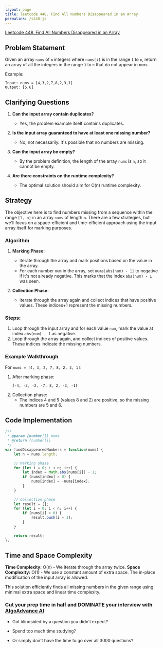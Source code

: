 ```yaml
---
layout: page
title: leetcode 448. Find All Numbers Disappeared in an Array
permalink: /s448-js
---
```

[Leetcode 448. Find All Numbers Disappeared in an Array](https://algoadvance.github.io/algoadvance/l448)
## Problem Statement
Given an array `nums` of `n` integers where `nums[i]` is in the range `1` to `n`, return an array of all the integers in the range `1` to `n` that do not appear in `nums`.

Example:
```
Input: nums = [4,3,2,7,8,2,3,1]
Output: [5,6]
```

## Clarifying Questions
1. **Can the input array contain duplicates?**
   - Yes, the problem example itself contains duplicates.

2. **Is the input array guaranteed to have at least one missing number?**
   - No, not necessarily. It's possible that no numbers are missing.

3. **Can the input array be empty?**
   - By the problem definition, the length of the array `nums` is `n`, so it cannot be empty.

4. **Are there constraints on the runtime complexity?**
   - The optimal solution should aim for O(n) runtime complexity.

## Strategy
The objective here is to find numbers missing from a sequence within the range `[1, n]` in an array `nums` of length `n`. There are a few strategies, but we'll focus on a space-efficient and time-efficient approach using the input array itself for marking purposes.

### Algorithm
1. **Marking Phase:**
   - Iterate through the array and mark positions based on the value in the array.
   - For each number `num` in the array, set `nums[abs(num) - 1]` to negative if it's not already negative. This marks that the index `abs(num) - 1` was seen.
   
2. **Collection Phase:**
   - Iterate through the array again and collect indices that have positive values. These indices+1 represent the missing numbers.

### Steps:
1. Loop through the input array and for each value `num`, mark the value at index `abs(num) - 1` as negative.
2. Loop through the array again, and collect indices of positive values. These indices indicate the missing numbers.

### Example Walkthrough
For `nums = [4, 3, 2, 7, 8, 2, 3, 1]`:
1. After marking phase:
   ```
   [-4, -3, -2, -7, 8, 2, -3, -1]
   ```
2. Collection phase:
   - The indices 4 and 5 (values 8 and 2) are positive, so the missing numbers are 5 and 6.

## Code Implementation
```javascript
/**
 * @param {number[]} nums
 * @return {number[]}
 */
var findDisappearedNumbers = function(nums) {
    let n = nums.length;
    
    // Marking phase
    for (let i = 0; i < n; i++) {
        let index = Math.abs(nums[i]) - 1;
        if (nums[index] > 0) {
            nums[index] = -nums[index];
        }
    }
    
    // Collection phase
    let result = [];
    for (let i = 0; i < n; i++) {
        if (nums[i] > 0) {
            result.push(i + 1);
        }
    }
    
    return result;
};
```

## Time and Space Complexity
**Time Complexity:** O(n) - We iterate through the array twice.
**Space Complexity:** O(1) - We use a constant amount of extra space. The in-place modification of the input array is allowed.

This solution efficiently finds all missing numbers in the given range using minimal extra space and linear time complexity.


### Cut your prep time in half and DOMINATE your interview with [AlgoAdvance AI](https://algoAdvance.com)

- Got blindsided by a question you didn't expect?

- Spend too much time studying?

- Or simply don't have the time to go over all 3000 questions?

